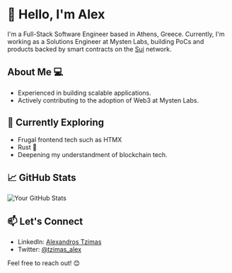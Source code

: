 # 👋 Hello, I'm Alex

I'm a Full-Stack Software Engineer based in Athens, Greece. 
Currently, I'm working as a Solutions Engineer at Mysten Labs, building PoCs and products backed by smart contracts on the [Sui](https://sui.io/) network.

## About Me 💻

- Experienced in building scalable applications.
- Actively contributing to the adoption of Web3 at Mysten Labs.

## 🌱 Currently Exploring 
- Frugal frontend tech such as HTMX
- Rust 🦀
- Deepening my understandment of blockchain tech. 

## 📈 GitHub Stats

![Your GitHub Stats](https://github-readme-stats.vercel.app/api?username=tzal3x&show_icons=true)

## 📫 Let's Connect

- LinkedIn: [Alexandros Tzimas](https://www.linkedin.com/in/alexandros-tzimas-247b0a15a/)
- Twitter: [@tzimas_alex](https://twitter.com/tzimas_alex)

Feel free to reach out! 😊
